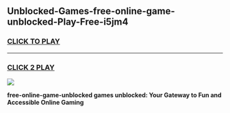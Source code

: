 
## Unblocked-Games-free-online-game-unblocked-Play-Free-i5jm4
<h3>
<a href="https://premium76.site?title=free-online-game-unblocked&ref=10A">CLICK TO PLAY</a></h3>
<hr>

<h3>
<a href="https://premium76.site?title=free-online-game-unblocked&ref=10A">CLICK 2 PLAY</a>
  
</h3>

<a href="https://premium76.site?title=free-online-game-unblocked&ref=10A"><img src="https://clearcache.store/games.png"></a>


**free-online-game-unblocked games unblocked: Your Gateway to Fun and Accessible Online Gaming**
